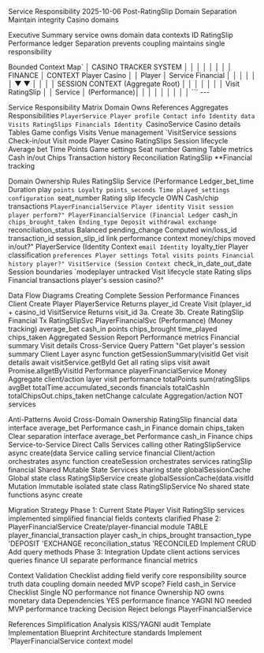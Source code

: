 Service Responsibility 2025-10-06 Post-RatingSlip Domain Separation Maintain integrity Casino domains

Executive Summary service owns domain data contexts ID RatingSlip Performance ledger Separation prevents coupling maintains single responsibility

Bounded Context Map` │ CASINO TRACKER SYSTEM │ │ │ │ │ │ │ │ FINANCE │ CONTEXT Player Casino │ │ Player │ Service Financial │ │ │ │ │ │ ▼ ▼ │ │ │ │ SESSION CONTEXT (Aggregate Root) │ │ │ │ │ │ │ Visit RatingSlip │ │ Service │ (Performance)│ │ │ │ │ │ │ │ │ ``` ---

Service Responsibility Matrix Domain Owns References Aggregates Responsibilities `PlayerService Player profile Contact info Identity data Visits RatingSlips Financials Identity `CasinoService Casino details Tables Game configs Visits Venue management `VisitService sessions Check-in/out Visit mode Player Casino RatingSlips Session lifecycle Average bet Time Points Game settings Seat number Gaming Table metrics Cash in/out Chips Transaction history Reconciliation RatingSlip \*\*Financial tracking

Domain Ownership Rules RatingSlip Service (Performance Ledger_bet_time Duration play `points Loyalty points_seconds Time played_settings configuration `seat_number Rating slip lifecycle OWN Cash/chip transactions `PlayerFinancialService Player identity Visit session player perform?" PlayerFinancialService (Financial Ledger `cash_in `chips_brought_taken Ending_type Deposit withdrawal exchange `reconciliation_status Balanced pending_change Computed win/loss_id transaction_id session_slip_id link performance context money/chips moved in/out?" PlayerService (Identity Context `email Identity `loyalty_tier Player classification `preferences Player settings Total visits points Financial history player?" VisitService (Session Context `check_in_date_out_date Session boundaries `modeplayer untracked Visit lifecycle state Rating slips Financial transactions player's session casino?"

Data Flow Diagrams Creating Complete Session Performance Finances Client Create Player PlayerService Returns player_id Create Visit (player_id + casino_id VisitService Returns visit_id 3a. Create 3b. Create RatingSlip Financial Tx RatingSlipSvc PlayerFinancialSvc (Performance) (Money tracking) average_bet cash_in points chips_brought time_played chips_taken Aggregated Session Report Performance metrics Financial summary Visit details Cross-Service Query Pattern "Get player's session summary Client Layer async function getSessionSummary(visitId Get visit details await visitService.getById Get all rating slips visit await Promise.allgetByVisitId Performance playerFinancialService Money Aggregate client/action layer visit performance totalPoints sum(ratingSlips avgBet totalTime.accumulated_seconds financials totalCashIn totalChipsOut.chips_taken netChange calculate Aggregation/action NOT services

Anti-Patterns Avoid Cross-Domain Ownership RatingSlip financial data interface average_bet Performance cash_in Finance domain chips_taken Clear separation interface average_bet Performance cash_in Finance chips Service-to-Service Direct Calls Services calling other RatingSlipService async create(data Service calling service financial Client/action orchestrates async function createSession orchestrates services ratingSlip financial Shared Mutable State Services sharing state globalSessionCache Global state class RatingSlipService create globalSessionCache(data.visitId Mutation Immutable isolated state class RatingSlipService No shared state functions async create

Migration Strategy Phase 1: Current State Player Visit RatingSlip services implemented simplified financial fields contexts clarified Phase 2: PlayerFinancialService Create/player-financial module TABLE player_financial_transaction player cash_in chips_brought transaction_type 'DEPOSIT 'EXCHANGE reconciliation_status 'RECONCILED Implement CRUD Add query methods Phase 3: Integration Update client actions services queries finance UI separate performance financial metrics

Context Validation Checklist adding field verify core responsibility source truth data coupling domain needed MVP scope? Field cash_in Service Checklist Single NO performance not finance Ownership NO owns monetary data Dependencies YES performance finance YAGNI NO needed MVP performance tracking Decision Reject belongs PlayerFinancialService

References Simplification Analysis KISS/YAGNI audit Template Implementation Blueprint Architecture standards Implement `PlayerFinancialService context model
